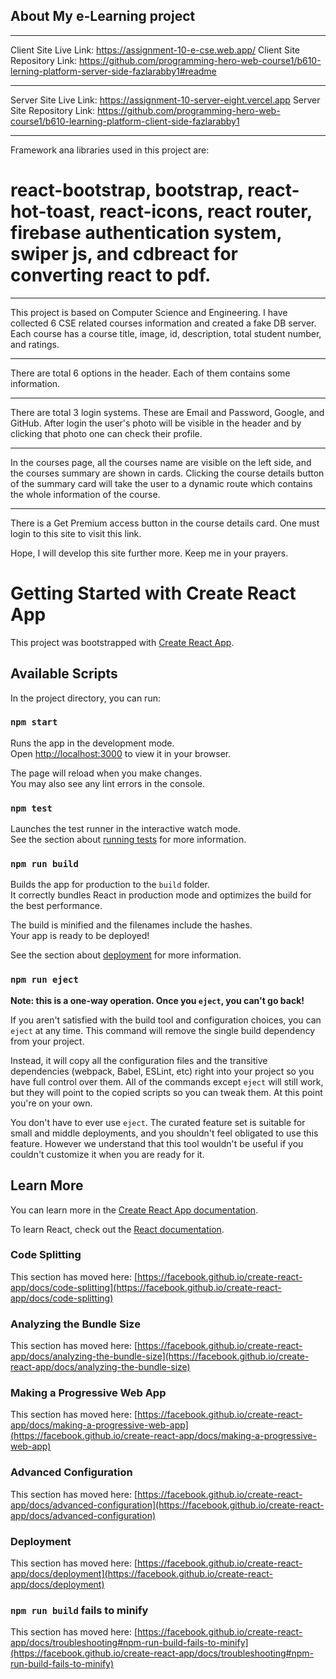 ## About My e-Learning project
*****************
Client Site Live Link: https://assignment-10-e-cse.web.app/
Client Site Repository Link: https://github.com/programming-hero-web-course1/b610-lerning-platform-server-side-fazlarabby1#readme

*****************
Server Site Live Link: https://assignment-10-server-eight.vercel.app
Server Site Repository Link: https://github.com/programming-hero-web-course1/b610-learning-platform-client-side-fazlarabby1

*****************
Framework ana libraries used in this project are:
# react-bootstrap, bootstrap, react-hot-toast, react-icons, react router, firebase authentication system, swiper js, and cdbreact for converting react to pdf.

*****************
This project is based on Computer Science and Engineering. I have collected 6 CSE related courses information and created a fake DB server. Each course has a course title, image, id, description, total student number, and ratings.

*****************
There are total 6 options in the header. Each of them contains some information.

*****************
There are total 3 login systems. These are Email and Password, Google, and GitHub. After login the user's photo will be visible in the header and by clicking that photo one can check their profile.

*****************
In the courses page, all the courses name are visible on the left side, and the courses summary are shown in cards. Clicking the course details button of the summary card will take the user to a dynamic route which contains the whole information of the course.

*****************
There is a Get Premium access button in the course details card. One must login to this site to visit this link.

Hope, I will develop this site further more. Keep me in your prayers.

# Getting Started with Create React App

This project was bootstrapped with [Create React App](https://github.com/facebook/create-react-app).

## Available Scripts

In the project directory, you can run:

### `npm start`

Runs the app in the development mode.\
Open [http://localhost:3000](http://localhost:3000) to view it in your browser.

The page will reload when you make changes.\
You may also see any lint errors in the console.

### `npm test`

Launches the test runner in the interactive watch mode.\
See the section about [running tests](https://facebook.github.io/create-react-app/docs/running-tests) for more information.

### `npm run build`

Builds the app for production to the `build` folder.\
It correctly bundles React in production mode and optimizes the build for the best performance.

The build is minified and the filenames include the hashes.\
Your app is ready to be deployed!

See the section about [deployment](https://facebook.github.io/create-react-app/docs/deployment) for more information.

### `npm run eject`

**Note: this is a one-way operation. Once you `eject`, you can't go back!**

If you aren't satisfied with the build tool and configuration choices, you can `eject` at any time. This command will remove the single build dependency from your project.

Instead, it will copy all the configuration files and the transitive dependencies (webpack, Babel, ESLint, etc) right into your project so you have full control over them. All of the commands except `eject` will still work, but they will point to the copied scripts so you can tweak them. At this point you're on your own.

You don't have to ever use `eject`. The curated feature set is suitable for small and middle deployments, and you shouldn't feel obligated to use this feature. However we understand that this tool wouldn't be useful if you couldn't customize it when you are ready for it.

## Learn More

You can learn more in the [Create React App documentation](https://facebook.github.io/create-react-app/docs/getting-started).

To learn React, check out the [React documentation](https://reactjs.org/).

### Code Splitting

This section has moved here: [https://facebook.github.io/create-react-app/docs/code-splitting](https://facebook.github.io/create-react-app/docs/code-splitting)

### Analyzing the Bundle Size

This section has moved here: [https://facebook.github.io/create-react-app/docs/analyzing-the-bundle-size](https://facebook.github.io/create-react-app/docs/analyzing-the-bundle-size)

### Making a Progressive Web App

This section has moved here: [https://facebook.github.io/create-react-app/docs/making-a-progressive-web-app](https://facebook.github.io/create-react-app/docs/making-a-progressive-web-app)

### Advanced Configuration

This section has moved here: [https://facebook.github.io/create-react-app/docs/advanced-configuration](https://facebook.github.io/create-react-app/docs/advanced-configuration)

### Deployment

This section has moved here: [https://facebook.github.io/create-react-app/docs/deployment](https://facebook.github.io/create-react-app/docs/deployment)

### `npm run build` fails to minify

This section has moved here: [https://facebook.github.io/create-react-app/docs/troubleshooting#npm-run-build-fails-to-minify](https://facebook.github.io/create-react-app/docs/troubleshooting#npm-run-build-fails-to-minify)
